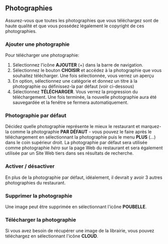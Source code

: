 
## Photographies

Assurez-vous que toutes les photographies que vous téléchargez sont de haute qualité et que vous possédez légalement le copyright de ces photographies.

### Ajouter une photographie

Pour télécharger une photographie:
1. Sélectionnez l'icône **AJOUTER** (+) dans la barre de navigation.
2. Sélectionnez le bouton **CHOISIR** et accédez à la photographie que vous souhaitez télécharger. Une fois sélectionnée, vous verrez un aperçu
3. En option, sélectionnez une catégorie et donnez un titre à la photographie ou définissez-la par défaut (voir ci-dessous)
4. Sélectionnez **TÉLÉCHARGER**. Vous verrez la progression du téléchargement. Une fois terminée, la nouvelle photographie aura été sauvegardée et
la fenêtre se fermera automatiquement.

### Photographie par défaut

Décidez quelle photographie représente le mieux le restaurant et marquez-la comme la 
photographie **PAR DÉFAUT** - vous pouvez le faire après le téléchargement en 
sélectionnant la photographie puis le menu **PLUS** (...) dans le coin 
supérieur droit. La photographie par défaut sera utilisée comme photographie *héro* sur la page 
Web du restaurant et sera également utilisée par un Site Web tiers dans ses 
résultats de recherche.

### Activer / désactiver

En plus de la photographie par défaut, idéalement, il devrait y avoir 3 autres 
photographies du restaurant.

### Supprimer la photographie

Une image peut être supprimée en sélectionnant l'icône **POUBELLE**.

### Télécharger la photographie

Si vous avez besoin de récupérer une image de la librairie, vous pouvez
téléchargez en sélectionnant l'icône **CLOUD**.


